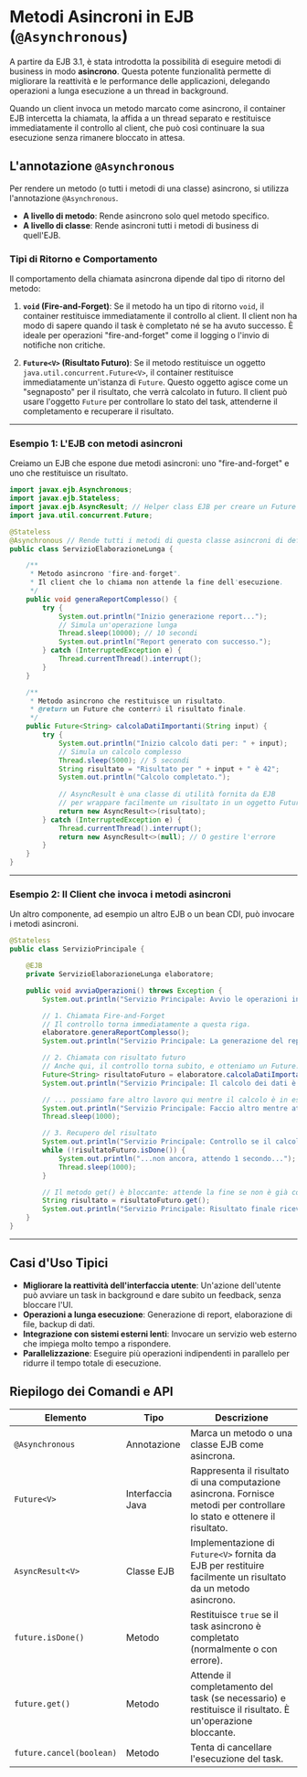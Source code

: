 # Metodi Asincroni in EJB (`@Asynchronous`)

A partire da EJB 3.1, è stata introdotta la possibilità di eseguire metodi di business in modo **asincrono**. Questa potente funzionalità permette di migliorare la reattività e le performance delle applicazioni, delegando operazioni a lunga esecuzione a un thread in background.

Quando un client invoca un metodo marcato come asincrono, il container EJB intercetta la chiamata, la affida a un thread separato e restituisce immediatamente il controllo al client, che può così continuare la sua esecuzione senza rimanere bloccato in attesa.

## L'annotazione `@Asynchronous`

Per rendere un metodo (o tutti i metodi di una classe) asincrono, si utilizza l'annotazione `@Asynchronous`.

- **A livello di metodo**: Rende asincrono solo quel metodo specifico.
- **A livello di classe**: Rende asincroni tutti i metodi di business di quell'EJB.

### Tipi di Ritorno e Comportamento

Il comportamento della chiamata asincrona dipende dal tipo di ritorno del metodo:

1. **`void` (Fire-and-Forget)**: Se il metodo ha un tipo di ritorno `void`, il container restituisce immediatamente il controllo al client. Il client non ha modo di sapere quando il task è completato né se ha avuto successo. È ideale per operazioni "fire-and-forget" come il logging o l'invio di notifiche non critiche.

2. **`Future<V>` (Risultato Futuro)**: Se il metodo restituisce un oggetto `java.util.concurrent.Future<V>`, il container restituisce immediatamente un'istanza di `Future`. Questo oggetto agisce come un "segnaposto" per il risultato, che verrà calcolato in futuro. Il client può usare l'oggetto `Future` per controllare lo stato del task, attenderne il completamento e recuperare il risultato.

---

### Esempio 1: L'EJB con metodi asincroni

Creiamo un EJB che espone due metodi asincroni: uno "fire-and-forget" e uno che restituisce un risultato.

```java
import javax.ejb.Asynchronous;
import javax.ejb.Stateless;
import javax.ejb.AsyncResult; // Helper class EJB per creare un Future
import java.util.concurrent.Future;

@Stateless
@Asynchronous // Rende tutti i metodi di questa classe asincroni di default
public class ServizioElaborazioneLunga {

    /**
     * Metodo asincrono "fire-and-forget".
     * Il client che lo chiama non attende la fine dell'esecuzione.
     */
    public void generaReportComplesso() {
        try {
            System.out.println("Inizio generazione report...");
            // Simula un'operazione lunga
            Thread.sleep(10000); // 10 secondi
            System.out.println("Report generato con successo.");
        } catch (InterruptedException e) {
            Thread.currentThread().interrupt();
        }
    }

    /**
     * Metodo asincrono che restituisce un risultato.
     * @return un Future che conterrà il risultato finale.
     */
    public Future<String> calcolaDatiImportanti(String input) {
        try {
            System.out.println("Inizio calcolo dati per: " + input);
            // Simula un calcolo complesso
            Thread.sleep(5000); // 5 secondi
            String risultato = "Risultato per " + input + " è 42";
            System.out.println("Calcolo completato.");
            
            // AsyncResult è una classe di utilità fornita da EJB
            // per wrappare facilmente un risultato in un oggetto Future.
            return new AsyncResult<>(risultato);
        } catch (InterruptedException e) {
            Thread.currentThread().interrupt();
            return new AsyncResult<>(null); // O gestire l'errore
        }
    }
}
```

---

### Esempio 2: Il Client che invoca i metodi asincroni

Un altro componente, ad esempio un altro EJB o un bean CDI, può invocare i metodi asincroni.

```java
@Stateless
public class ServizioPrincipale {

    @EJB
    private ServizioElaborazioneLunga elaboratore;

    public void avviaOperazioni() throws Exception {
        System.out.println("Servizio Principale: Avvio le operazioni in background.");

        // 1. Chiamata Fire-and-Forget
        // Il controllo torna immediatamente a questa riga.
        elaboratore.generaReportComplesso(); 
        System.out.println("Servizio Principale: La generazione del report è stata avviata in background.");

        // 2. Chiamata con risultato futuro
        // Anche qui, il controllo torna subito, e otteniamo un Future.
        Future<String> risultatoFuturo = elaboratore.calcolaDatiImportanti("input-chiave");
        System.out.println("Servizio Principale: Il calcolo dei dati è stato avviato.");

        // ... possiamo fare altro lavoro qui mentre il calcolo è in esecuzione ...
        System.out.println("Servizio Principale: Faccio altro mentre attendo il risultato...");
        Thread.sleep(1000);

        // 3. Recupero del risultato
        System.out.println("Servizio Principale: Controllo se il calcolo è finito...");
        while (!risultatoFuturo.isDone()) {
            System.out.println("...non ancora, attendo 1 secondo...");
            Thread.sleep(1000);
        }

        // Il metodo get() è bloccante: attende la fine se non è già completato.
        String risultato = risultatoFuturo.get(); 
        System.out.println("Servizio Principale: Risultato finale ricevuto: '" + risultato + "'");
    }
}
```

---

## Casi d'Uso Tipici

- **Migliorare la reattività dell'interfaccia utente**: Un'azione dell'utente può avviare un task in background e dare subito un feedback, senza bloccare l'UI.
- **Operazioni a lunga esecuzione**: Generazione di report, elaborazione di file, backup di dati.
- **Integrazione con sistemi esterni lenti**: Invocare un servizio web esterno che impiega molto tempo a rispondere.
- **Parallelizzazione**: Eseguire più operazioni indipendenti in parallelo per ridurre il tempo totale di esecuzione.

## Riepilogo dei Comandi e API

| Elemento | Tipo | Descrizione |
|---|---|---|
| `@Asynchronous` | Annotazione | Marca un metodo o una classe EJB come asincrona. |
| `Future<V>` | Interfaccia Java | Rappresenta il risultato di una computazione asincrona. Fornisce metodi per controllare lo stato e ottenere il risultato. |
| `AsyncResult<V>` | Classe EJB | Implementazione di `Future<V>` fornita da EJB per restituire facilmente un risultato da un metodo asincrono. |
| `future.isDone()` | Metodo | Restituisce `true` se il task asincrono è completato (normalmente o con errore). |
| `future.get()` | Metodo | Attende il completamento del task (se necessario) e restituisce il risultato. È un'operazione bloccante. |
| `future.cancel(boolean)` | Metodo | Tenta di cancellare l'esecuzione del task. |
